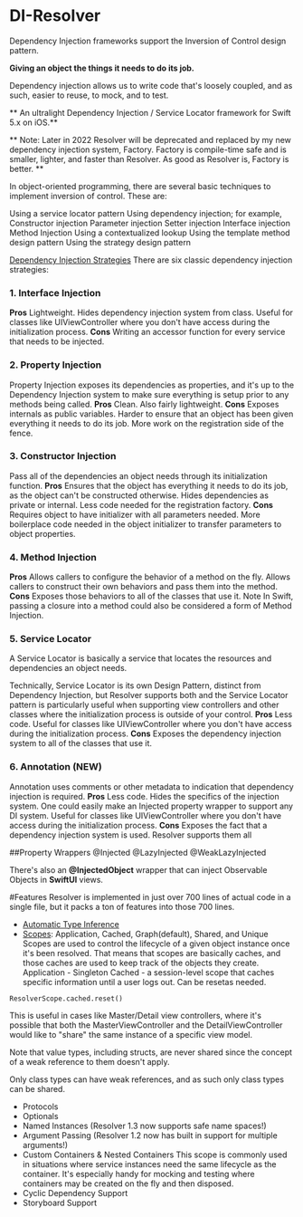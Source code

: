 # DI-Resolver

Dependency Injection frameworks support the Inversion of Control design pattern.

**Giving an object the things it needs to do its job.**

Dependency injection allows us to write code that's loosely coupled, and as such, easier to reuse, to mock, and to test.

** An ultralight Dependency Injection / Service Locator framework for Swift 5.x on iOS.**

** Note: Later in 2022 Resolver will be deprecated and replaced by my new dependency injection system, Factory. Factory is compile-time safe and is smaller, lighter, and faster than Resolver. As good as Resolver is, Factory is better. **

In object-oriented programming, there are several basic techniques to implement inversion of control. These are:

Using a service locator pattern
Using dependency injection; for example,
Constructor injection
Parameter injection
Setter injection
Interface injection
Method Injection
Using a contextualized lookup
Using the template method design pattern
Using the strategy design pattern



[Dependency Injection Strategies](https://github.com/hmlongco/Resolver/blob/master/Documentation/Injection.md#interface)
There are six classic dependency injection strategies:

### 1. Interface Injection
**Pros**
Lightweight.
Hides dependency injection system from class.
Useful for classes like UIViewController where you don't have access during the initialization process.
**Cons**
Writing an accessor function for every service that needs to be injected.

### 2. Property Injection
Property Injection exposes its dependencies as properties, and it's up to the Dependency Injection system to make sure everything is setup prior to any methods being called.
**Pros**
Clean.
Also fairly lightweight.
**Cons**
Exposes internals as public variables.
Harder to ensure that an object has been given everything it needs to do its job.
More work on the registration side of the fence.

### 3. Constructor Injection
Pass all of the dependencies an object needs through its initialization function.
**Pros**
Ensures that the object has everything it needs to do its job, as the object can't be constructed otherwise.
Hides dependencies as private or internal.
Less code needed for the registration factory.
**Cons**
Requires object to have initializer with all parameters needed.
More boilerplace code needed in the object initializer to transfer parameters to object properties.

### 4. Method Injection
**Pros**
Allows callers to configure the behavior of a method on the fly.
Allows callers to construct their own behaviors and pass them into the method.
**Cons**
Exposes those behaviors to all of the classes that use it.
Note
In Swift, passing a closure into a method could also be considered a form of Method Injection.

### 5. Service Locator
A Service Locator is basically a service that locates the resources and dependencies an object needs.

Technically, Service Locator is its own Design Pattern, distinct from Dependency Injection, but Resolver supports both and the Service Locator pattern is particularly useful when supporting view controllers and other classes where the initialization process is outside of your control.
**Pros**
Less code.
Useful for classes like UIViewController where you don't have access during the initialization process.
**Cons**
Exposes the dependency injection system to all of the classes that use it.

### 6. Annotation (NEW)
Annotation uses comments or other metadata to indication that dependency injection is required.
**Pros**
Less code.
Hides the specifics of the injection system. One could easily make an Injected property wrapper to support any DI system.
Useful for classes like UIViewController where you don't have access during the initialization process.
**Cons**
Exposes the fact that a dependency injection system is used.
Resolver supports them all

##Property Wrappers
@Injected 
@LazyInjected 
@WeakLazyInjected 
    
There's also an **@InjectedObject** wrapper that can inject Observable Objects in **SwiftUI** views.

#Features
Resolver is implemented in just over 700 lines of actual code in a single file, but it packs a ton of features into those 700 lines.

* [Automatic Type Inference](https://github.com/hmlongco/Resolver/blob/master/Documentation/Types.md)
* [Scopes](https://github.com/hmlongco/Resolver/blob/master/Documentation/Scopes.md): Application, Cached, Graph(default), Shared, and Unique
Scopes are used to control the lifecycle of a given object instance once it's been resolved. That means that scopes are basically caches, and those caches are used to keep track of the objects they create.
Application - Singleton
Cached - a session-level scope that caches specific information until a user logs out.
Can be resetas needed.
```
ResolverScope.cached.reset()
```
This is useful in cases like Master/Detail view controllers, where it's possible that both the MasterViewController and the DetailViewController would like to "share" the same instance of a specific view model.

Note that value types, including structs, are never shared since the concept of a weak reference to them doesn't apply.

Only class types can have weak references, and as such only class types can be shared.


* Protocols
* Optionals
* Named Instances (Resolver 1.3 now supports safe name spaces!)
* Argument Passing (Resolver 1.2 now has built in support for multiple arguments!)
* Custom Containers & Nested Containers
This scope is commonly used in situations where service instances need the same lifecycle as the container. It's especially handy for mocking and testing where containers may be created on the fly and then disposed.
* Cyclic Dependency Support
* Storyboard Support
